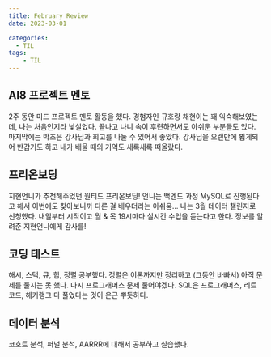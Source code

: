 ```yaml
---
title: February Review
date: 2023-03-01

categories:
  - TIL
tags:
    - TIL
---
```


## AI8 프로젝트 멘토
2주 동안 미드 프로젝트 멘토 활동을 했다. 경험자인 규호랑 채현이는 꽤 익숙해보였는데, 나는 처음인지라 낯설었다. 끝나고 나니 속이 후련하면서도 아쉬운 부분들도 있다. 마지막에는 박조은 강사님과 회고를 나눌 수 있어서 좋았다. 강사님을 오랜만에 뵙게되어 반갑기도 하고 내가 배울 때의 기억도 새록새록 떠올랐다.

## 프리온보딩
지현언니가 추천해주었던 원티드 프리온보딩! 언니는 백엔드 과정 MySQL로 진행된다고 해서 이번에도 찾아보니까 다른 걸 배우더라는 아쉬움... 나는 3월 데이터 챌린지로 신청했다. 내일부터 시작이고 월 & 목 19시마다 실시간 수업을 듣는다고 한다. 정보를 알려준 지현언니에게 감사를!

## 코딩 테스트
해시, 스택, 큐, 힙, 정렬 공부했다. 정렬은 이론까지만 정리하고 (그동안 바빠서) 아직 문제를 풀지는 못 했다. 다시 프로그래머스 문제 풀어야겠다. SQL은 프로그래머스, 리트코드, 해커랭크 다 풀었다는 것이 은근 뿌듯하다.

## 데이터 분석
코호트 분석, 퍼널 분석, AARRR에 대해서 공부하고 실습했다.
